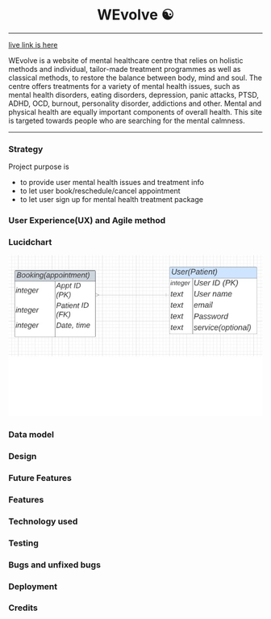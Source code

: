 # <h1 align ="center"> WEvolve ☯ </h1>
---
[live link is here]()

 WEvolve is a website of mental healthcare centre that relies on holistic methods and individual, tailor-made treatment programmes as well as classical methods, to restore the balance between body, mind and soul. The centre offers treatments for a variety of mental health issues, such as mental health disorders, eating disorders, depression, panic attacks, PTSD, ADHD, OCD, burnout, personality disorder, addictions and other. Mental and physical health are equally important components of overall health. This site is targeted towards people who are searching for the mental calmness.

---
### Strategy

Project purpose is
* to provide user mental health issues and treatment info
* to let user book/reschedule/cancel appointment
* to let user sign up for mental health treatment package

### User Experience(UX) and Agile method



### Lucidchart

<img src="./images/erd.jpg">

### Data model


### Design


### Future Features


### Features


### Technology used


### Testing


### Bugs and unfixed bugs


### Deployment


### Credits




